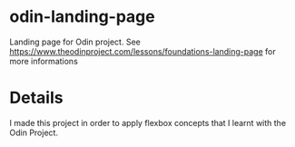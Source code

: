 # odin-landing-page
Landing page for Odin project. See https://www.theodinproject.com/lessons/foundations-landing-page for more informations

# Details
I made this project in order to apply flexbox concepts that I learnt with the Odin Project.
